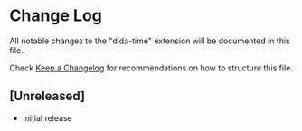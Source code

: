 # Change Log

All notable changes to the "dida-time" extension will be documented in this file.

Check [Keep a Changelog](http://keepachangelog.com/) for recommendations on how to structure this file.

## [Unreleased]

- Initial release
